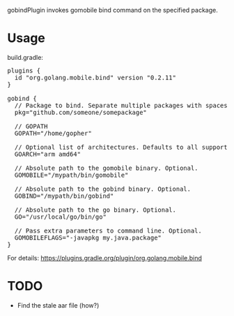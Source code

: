 gobindPlugin invokes gomobile bind command on the specified package.

# Usage

build.gradle:
<pre>
plugins {
  id "org.golang.mobile.bind" version "0.2.11"
}

gobind {
  // Package to bind. Separate multiple packages with spaces.
  pkg="github.com/someone/somepackage"

  // GOPATH
  GOPATH="/home/gopher"

  // Optional list of architectures. Defaults to all supported architectures.
  GOARCH="arm amd64"

  // Absolute path to the gomobile binary. Optional.
  GOMOBILE="/mypath/bin/gomobile"

  // Absolute path to the gobind binary. Optional.
  GOBIND="/mypath/bin/gobind"

  // Absolute path to the go binary. Optional.
  GO="/usr/local/go/bin/go"

  // Pass extra parameters to command line. Optional.
  GOMOBILEFLAGS="-javapkg my.java.package"
}
</pre>

For details:
https://plugins.gradle.org/plugin/org.golang.mobile.bind

# TODO

* Find the stale aar file (how?)
